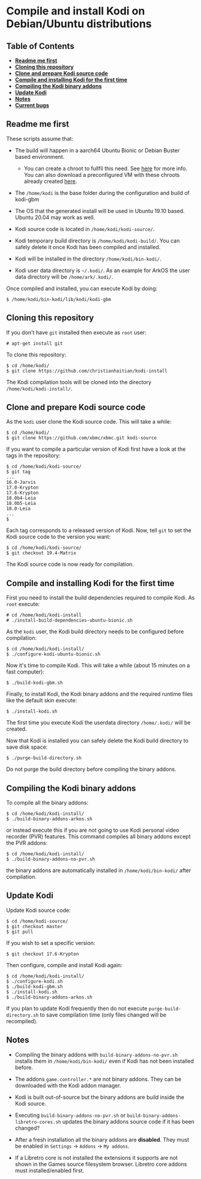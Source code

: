# Compile and install Kodi on Debian/Ubuntu distributions #

## Table of Contents

* **[Readme me first](#readme-me-first)**
* **[Cloning this repository](#cloning-this-repository)**
* **[Clone and prepare Kodi source code](#clone-and-prepare-kodi-source-code)**
* **[Compile and installing Kodi for the first time](#compile-and-installing-kodi-for-the-first-time)**
* **[Compiling the Kodi binary addons](#compiling-the-kodi-binary-addons)**
* **[Update Kodi](#update-kodi)**
* **[Notes](#notes)**
* **[Current bugs](#current-bugs)**

## Readme me first ##

These scripts assume that:

 * The build will happen in a aarch64 Ubuntu Bionic or Debian Buster based environment.
   * You can create a chroot to fullfil this need.  See [here](https://github.com/christianhaitian/arkos/wiki/Building#to-create-debian-based-chroots-in-a-linux-environment) for more info.  You can also download a preconfigured VM with these chroots already created [here](https://forum.odroid.com/viewtopic.php?p=306185#p306185).

 * The `/home/kodi` is the base folder during the configuration and build of kodi-gbm
 
 * The OS that the generated install will be used in Ubuntu 19.10 based.  Ubuntu 20.04 may work as well.
 
  * Kodi source code is located in `/home/kodi/kodi-source/`.
 
 * Kodi temporary build directory is `/home/kodi/kodi-build/`. You can safely
   delete it once Kodi has been compiled and installed.

 * Kodi will be installed in the directory `/home/kodi/bin-kodi/`.

 * Kodi user data directory is `~/.kodi/`.  As an example for ArkOS the user data directory will be `/home/ark/.kodi/`.

Once compiled and installed, you can execute Kodi by doing:
```
$ /home/kodi/bin-kodi/lib/kodi/kodi-gbm
```

## Cloning this repository ##

If you don't have `git` installed then execute as `root` user:
```
# apt-get install git
```

To clone this repository:
```
$ cd /home/kodi/
$ git clone https://github.com/christianhaitian/kodi-install
```

The Kodi compilation tools will be cloned into the directory 
`/home/kodi/kodi-install/`.


## Clone and prepare Kodi source code ##

As the `kodi` user clone the Kodi source code. This will take a while:
```
$ cd /home/kodi/
$ git clone https://github.com/xbmc/xbmc.git kodi-source
```

If you want to compile a particular version of Kodi first have a look at the
tags in the repository:
```
$ cd /home/kodi/kodi-source/
$ git tag
...
16.0-Jarvis
17.0-Krypton
17.6-Krypton
18.0b4-Leia
18.0b5-Leia
18.0-Leia
...
$ 
```

Each tag corresponds to a released version of Kodi. Now, tell `git` to set the
Kodi source code to the version you want:
```
$ cd /home/kodi/kodi-source/
$ git checkout 19.4-Matrix
```

The Kodi source code is now ready for compilation.


## Compile and installing Kodi for the first time ##

First you need to install the build dependencies required to compile Kodi.
As `root` execute:
```
# cd /home/kodi/kodi-install
# ./install-build-dependencies-ubuntu-bionic.sh
```

As the `kodi` user, the Kodi build directory needs to be configured
before compilation:
```
$ cd /home/kodi/kodi-install/
$ ./configure-kodi-ubuntu-bionic.sh
```

Now it's time to compile Kodi. This will take a while (about 15 minutes on a
fast computer):
```
$ ./build-kodi-gbm.sh
```

Finally, to install Kodi, the Kodi binary addons and the required runtime
files like the default skin execute:
```
$ ./install-kodi.sh
```

The first time you execute Kodi the userdata directory `/home/.kodi/` will be created.

Now that Kodi is installed you can safely delete the Kodi build directory to save disk space:
```
$ ./purge-build-directory.sh
```

Do not purge the build directory before compiling the binary addons.


## Compiling the Kodi binary addons

To compile all the binary addons:
```
$ cd /home/kodi/kodi-install/
$ ./build-binary-addons-arkos.sh
```
or instead execute this if you are not going to use Kodi personal video
recorder (PVR) features. This command compiles all binary addons except
the PVR addons:
```
$ cd /home/kodi/kodi-install/
$ ./build-binary-addons-no-pvr.sh
```

the binary addons are automatically installed in `/home/kodi/bin-kodi/` after compilation.


## Update Kodi ##

Update Kodi source code:
```
$ cd /home/kodi-source/
$ git checkout master
$ git pull
```

If you wish to set a specific version:
```
$ git checkout 17.6-Krypton
```

Then configure, compile and install Kodi again:
```
$ cd /home/kodi/kodi-install/
$ ./configure-kodi.sh
$ ./build-kodi-gbm.sh
$ ./install-kodi.sh
$ ./build-binary-addons-arkos.sh
```

If you plan to update Kodi frequently then do not execute `purge-build-directory.sh` to save
compilation time (only files changed will be recompiled).


## Notes ##

 * Compiling the binary addons with `build-binary-addons-no-pvr.sh` installs them in
   `/home/kodi/bin-kodi/` even if Kodi has not been installed before.

 * The addons `game.controller.*` are not binary addons. They can be downloaded with the Kodi
   addon manager.

 * Kodi is built out-of-source but the binary addons are build inside the Kodi source.

 * Executing `build-binary-addons-no-pvr.sh` or `build-binary-addons-libretro-cores.sh`
   updates the binary addons source code if it has been changed?

 * After a fresh installation all the binary addons are **disabled**. They must be enabled
   in `Settings` -> `Addons` -> `My addons`.

 * If a Libretro core is not installed the extensions it supports are not shown in the
   Games source filesystem browser. Libretro core addons must installed/enabled first.
